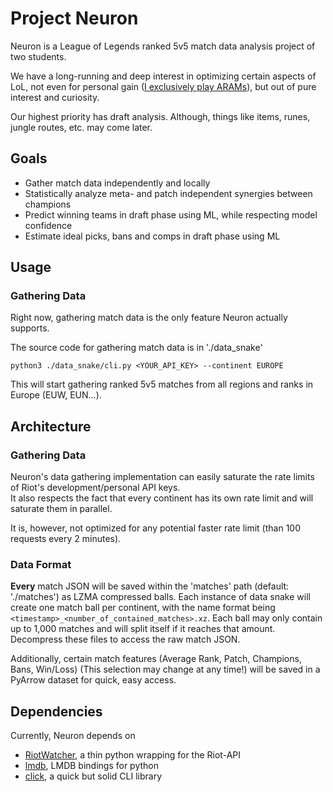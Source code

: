 # Project Neuron
Neuron is a League of Legends ranked 5v5 match data analysis project of two students.

We have a long-running and deep interest in optimizing certain aspects of LoL,
not even for personal gain ([I exclusively play ARAMs](https://op.gg/lol/summoners/euw/Vescusia-42069)),
but out of pure interest and curiosity.

Our highest priority has draft analysis. Although, things like items, runes, jungle routes, etc. may come later. 

## Goals
* Gather match data independently and locally 
* Statistically analyze meta- and patch independent synergies between champions
* Predict winning teams in draft phase using ML, while respecting model confidence
* Estimate ideal picks, bans and comps in draft phase using ML 

## Usage
### Gathering Data
Right now, gathering match data is the only feature Neuron actually supports. 

The source code for gathering match data is in './data_snake'

```python3 ./data_snake/cli.py <YOUR_API_KEY> --continent EUROPE```

This will start gathering ranked 5v5 matches from all regions and ranks in Europe (EUW, EUN...).

## Architecture
### Gathering Data
Neuron's data gathering implementation can easily saturate the rate limits of Riot's development/personal API keys.  
It also respects the fact that every continent has its own rate limit and will saturate them in parallel. 

It is, however, not optimized for any potential faster rate limit (than 100 requests every 2 minutes).

### Data Format
**Every** match JSON will be saved within the 'matches' path (default: './matches') as LZMA compressed balls.
Each instance of data snake will create one match ball per continent, 
with the name format being `<timestamp>_<number_of_contained_matches>.xz`. 
Each ball may only contain up to 1,000 matches and will split itself if it reaches that amount.
Decompress these files to access the raw match JSON.

Additionally, certain match features (Average Rank, Patch, Champions, Bans, Win/Loss) (This selection may change at any time!)
will be saved in a PyArrow dataset for quick, easy access.

## Dependencies
Currently, Neuron depends on
* [RiotWatcher](https://github.com/pseudonym117/Riot-Watcher), a thin python wrapping for the Riot-API
* [lmdb](https://pypi.org/project/lmdb/), LMDB bindings for python
* [click](https://click.palletsprojects.com/en/stable/), a quick but solid CLI library